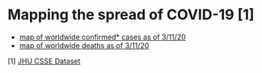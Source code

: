 # Mapping the spread of COVID-19 [1]
- [map of worldwide confirmed* cases as of 3/11/20](plots/mapbox_scatter-density_plot_confirmed.html)
- [map of worldwide deaths as of 3/11/20](plots//mapbox_scatter-density_plot_deaths.html)



[1] [JHU CSSE Dataset](/CSSEGISandData/COVID-19)
